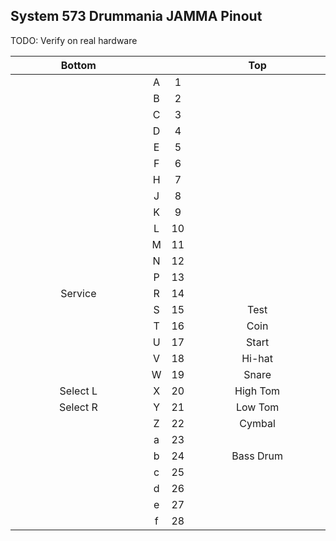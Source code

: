 <style>
    .jamma table th:first-of-type {
        width: 45%;
    }
    .jamma table th:nth-of-type(2) {
        width: 5%;
    }
    .jamma table th:nth-of-type(3) {
        width: 5%;
    }
    .jamma table th:nth-of-type(4) {
        width: 45%;
    }
</style>

<div class="jamma">

## System 573 Drummania JAMMA Pinout

TODO: Verify on real hardware

Bottom |  |  | Top
:------: | :------: | :------: | :------:
|  | A |  1 |  |
|  | B |  2 |  |
|  | C |  3 |  |
|  | D |  4 |  |
|  | E |  5 |  |
|  | F |  6 |  |
|  | H |  7 |  |
|  | J |  8 |  |
|  | K |  9 |  |
|  | L | 10 |  |
|  | M | 11 |  |
|  | N | 12 |  |
|  | P | 13 |  |
| Service | R | 14 |  |
|  | S | 15 | Test |
|  | T | 16 | Coin |
|  | U | 17 | Start |
|  | V | 18 | Hi-hat |
|  | W | 19 | Snare |
| Select L | X | 20 | High Tom |
| Select R | Y | 21 | Low Tom |
|  | Z | 22 | Cymbal |
|  | a | 23 |  |
|  | b | 24 | Bass Drum |
|  | c | 25 |  |
|  | d | 26 |  |
|  | e | 27 |  |
|  | f | 28 |  |

</div>